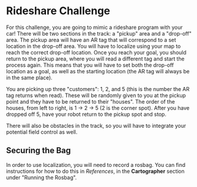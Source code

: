 # Rideshare Challenge

For this challenge, you are going to mimic a rideshare program with your car! There will be two sections in the track: a "pickup" area and a "drop-off" area. The pickup area will have an AR tag that will correspond to a set location in the drop-off area. You will have to localize using your map to reach the correct drop-off location. Once you reach your goal, you should return to the pickup area, where you will read a different tag and start the process again. This means that you will have to set both the drop-off location as a goal, as well as the starting location (the AR tag will always be in the same place).

You are picking up three "customers": 1, 2, and 5 (this is the number the AR tag returns when read). These will be randomly given to you at the pickup point and they have to be returned to their "houses". The order of the houses, from left to right, is 1 -> 2 -> 5 (2 is the corner spot). After you have dropped off 5, have your robot return to the pickup spot and stop.

There will also be obstacles in the track, so you will have to integrate your potential field control as well.

## Securing the Bag
In order to use localization, you will need to record a rosbag. You can find instructions for how to do this in *References*, in the **Cartographer** section under "Running the Rosbag".
